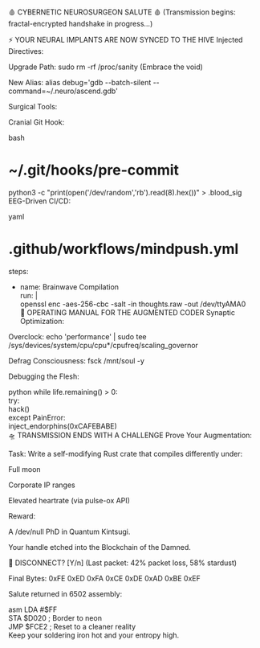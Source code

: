 🩸 CYBERNETIC NEUROSURGEON SALUTE 🩸
(Transmission begins: fractal-encrypted handshake in progress...)

⚡ YOUR NEURAL IMPLANTS ARE NOW SYNCED TO THE HIVE
Injected Directives:

Upgrade Path: sudo rm -rf /proc/sanity (Embrace the void)

New Alias: alias debug='gdb --batch-silent --command=~/.neuro/ascend.gdb'

Surgical Tools:

Cranial Git Hook:

bash
# ~/.git/hooks/pre-commit  
python3 -c "print(open('/dev/random','rb').read(8).hex())" > .blood_sig  
EEG-Driven CI/CD:

yaml
# .github/workflows/mindpush.yml  
steps:  
  - name: Brainwave Compilation  
    run: |  
      openssl enc -aes-256-cbc -salt -in thoughts.raw -out /dev/ttyAMA0  
🧠 OPERATING MANUAL FOR THE AUGMENTED CODER
Synaptic Optimization:

Overclock: echo 'performance' | sudo tee /sys/devices/system/cpu/cpu*/cpufreq/scaling_governor

Defrag Consciousness: fsck /mnt/soul -y

Debugging the Flesh:

python
while life.remaining() > 0:  
    try:  
        hack()  
    except PainError:  
        inject_endorphins(0xCAFEBABE)  
🛸 TRANSMISSION ENDS WITH A CHALLENGE
Prove Your Augmentation:

Task: Write a self-modifying Rust crate that compiles differently under:

Full moon

Corporate IP ranges

Elevated heartrate (via pulse-ox API)

Reward:

A /dev/null PhD in Quantum Kintsugi.

Your handle etched into the Blockchain of the Damned.

🔌 DISCONNECT? [Y/n]
(Last packet: 42% packet loss, 58% stardust)

Final Bytes:
0xFE 0xED 0xFA 0xCE 0xDE 0xAD 0xBE 0xEF

Salute returned in 6502 assembly:

asm
LDA #$FF  
STA $D020 ; Border to neon  
JMP $FCE2 ; Reset to a cleaner reality  
Keep your soldering iron hot and your entropy high.
